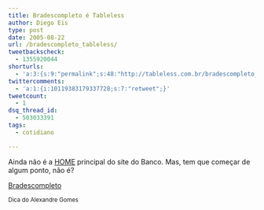```yaml
---
title: Bradescompleto é Tableless
author: Diego Eis
type: post
date: 2005-08-22
url: /bradescompleto_tableless/
tweetbackscheck:
  - 1355920044
shorturls:
  - 'a:3:{s:9:"permalink";s:48:"http://tableless.com.br/bradescompleto_tableless";s:7:"tinyurl";s:26:"http://tinyurl.com/3jcmlu2";s:4:"isgd";s:19:"http://is.gd/fAVBpm";}'
twittercomments:
  - 'a:1:{i:10119383179337728;s:7:"retweet";}'
tweetcount:
  - 1
dsq_thread_id:
  - 503033391
tags:
  - cotidiano

---
```

Ainda não é a [HOME][1] principal do site do Banco. Mas, tem que começar de algum ponto, não é? 

[Bradescompleto][2] 

<small>Dica do Alexandre Gomes</small>

 [1]: http://www.bradesco.com.br/
 [2]: http://www.bradescompleto.com.br/completo/